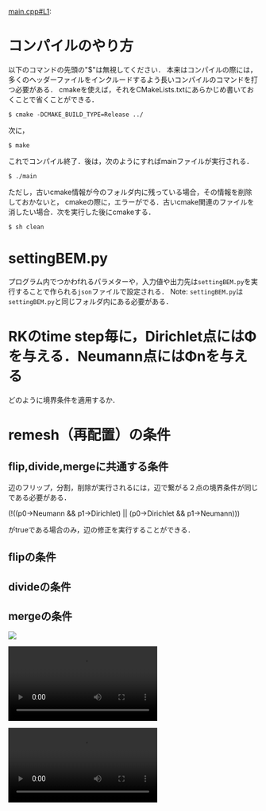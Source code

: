 [main.cpp#L1](main.cpp#L1):

# コンパイルのやり方

以下のコマンドの先頭の"$"は無視してください．
本来はコンパイルの際には，多くのヘッダーファイルをインクルードするよう長いコンパイルのコマンドを打つ必要がある．
cmakeを使えば，それをCMakeLists.txtにあらかじめ書いておくことで省くことができる．

```shell
$ cmake -DCMAKE_BUILD_TYPE=Release ../
```

次に，

```shell
$ make
```

これでコンパイル終了．後は，次のようにすればmainファイルが実行される．

```shell
$ ./main
```


ただし，古いcmake情報が今のフォルダ内に残っている場合，その情報を削除しておかないと，
cmakeの際に，エラーがでる．古いcmake関連のファイルを消したい場合．次を実行した後にcmakeする．

```shell
$ sh clean
```

# settingBEM.py

プログラム内でつかわfれるパラメターや，入力値や出力先は`settingBEM.py`を実行することで作られる`json`ファイルで設定される．
<span class="note">Note:</span> `settingBEM.py`は`settingBEM.py`と同じフォルダ内にある必要がある．

# RKのtime step毎に，Dirichlet点にはΦを与える．Neumann点にはΦnを与える

どのように境界条件を適用するか．

# remesh（再配置）の条件

## flip,divide,mergeに共通する条件

辺のフリップ，分割，削除が実行されるには，辺で繋がる２点の境界条件が同じである必要がある．

(!((p0->Neumann && p1->Dirichlet) || (p0->Dirichlet && p1->Neumann)))

がtrueである場合のみ，辺の修正を実行することができる．

## flipの条件

## divideの条件

## mergeの条件


![](https://github.com/tomoakihirakawa/cpp/blob/main/builds/build_bem/anim.gif)

![](WATCHME_settingjson.mov)

![](WATCHME_settingBEM.mov)

